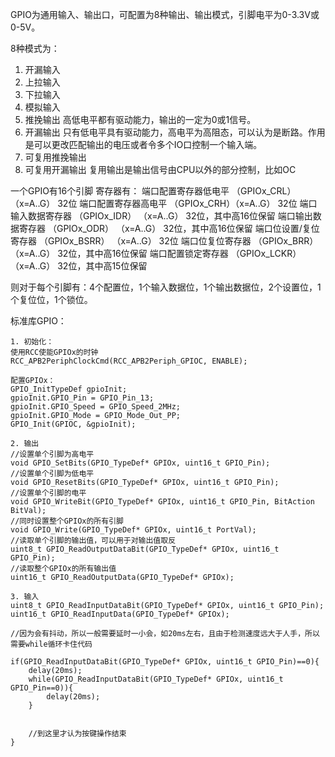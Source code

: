 GPIO为通用输入、输出口，可配置为8种输出、输出模式，引脚电平为0-3.3V或0-5V。

8种模式为：
1. 开漏输入
2. 上拉输入
3. 下拉输入
4. 模拟输入
5. 推挽输出
    高低电平都有驱动能力，输出的一定为0或1信号。
6. 开漏输出
    只有低电平具有驱动能力，高电平为高阻态，可以认为是断路。作用是可以更改匹配输出的电压或者令多个IO口控制一个输入端。
7. 可复用推挽输出
8. 可复用开漏输出
    复用输出是输出信号由CPU以外的部分控制，比如OC

一个GPIO有16个引脚
寄存器有：
端口配置寄存器低电平 （GPIOx_CRL）（x=A..G） 32位
端口配置寄存器高电平 （GPIOx_CRH）（x=A..G） 32位
端口输入数据寄存器 （GPIOx_IDR） （x=A..G） 32位，其中高16位保留
端口输出数据寄存器 （GPIOx_ODR） （x=A..G） 32位，其中高16位保留
端口位设置/复位寄存器 （GPIOx_BSRR） （x=A..G） 32位
端口位复位寄存器 （GPIOx_BRR） （x=A..G） 32位，其中高16位保留
端口配置锁定寄存器 （GPIOx_LCKR） （x=A..G） 32位，其中高15位保留

则对于每个引脚有：4个配置位，1个输入数据位，1个输出数据位，2个设置位，1个复位位，1个锁位。

标准库GPIO：
```
1. 初始化：
使用RCC使能GPIOx的时钟
RCC_APB2PeriphClockCmd(RCC_APB2Periph_GPIOC, ENABLE);

配置GPIOx：
GPIO_InitTypeDef gpioInit;
gpioInit.GPIO_Pin = GPIO_Pin_13;
gpioInit.GPIO_Speed = GPIO_Speed_2MHz;
gpioInit.GPIO_Mode = GPIO_Mode_Out_PP;
GPIO_Init(GPIOC, &gpioInit);

2. 输出
//设置单个引脚为高电平
void GPIO_SetBits(GPIO_TypeDef* GPIOx, uint16_t GPIO_Pin);
//设置单个引脚为低电平
void GPIO_ResetBits(GPIO_TypeDef* GPIOx, uint16_t GPIO_Pin);
//设置单个引脚的电平
void GPIO_WriteBit(GPIO_TypeDef* GPIOx, uint16_t GPIO_Pin, BitAction BitVal);
//同时设置整个GPIOx的所有引脚
void GPIO_Write(GPIO_TypeDef* GPIOx, uint16_t PortVal);
//读取单个引脚的输出值，可以用于对输出值取反
uint8_t GPIO_ReadOutputDataBit(GPIO_TypeDef* GPIOx, uint16_t GPIO_Pin);
//读取整个GPIOx的所有输出值
uint16_t GPIO_ReadOutputData(GPIO_TypeDef* GPIOx);

3. 输入
uint8_t GPIO_ReadInputDataBit(GPIO_TypeDef* GPIOx, uint16_t GPIO_Pin);
uint16_t GPIO_ReadInputData(GPIO_TypeDef* GPIOx);

//因为会有抖动，所以一般需要延时一小会，如20ms左右，且由于检测速度远大于人手，所以需要while循环卡住代码

if(GPIO_ReadInputDataBit(GPIO_TypeDef* GPIOx, uint16_t GPIO_Pin)==0){
    delay(20ms);
    while(GPIO_ReadInputDataBit(GPIO_TypeDef* GPIOx, uint16_t GPIO_Pin==0)){
        delay(20ms);
    }


    //到这里才认为按键操作结束
}
```
